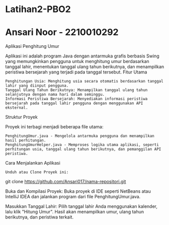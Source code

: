 # Latihan2-PBO2
# Ansari Noor - 2210010292

Aplikasi Penghitung Umur

Aplikasi ini adalah program Java dengan antarmuka grafis berbasis Swing yang memungkinkan pengguna untuk menghitung umur berdasarkan tanggal lahir, menentukan tanggal ulang tahun berikutnya, dan menampilkan peristiwa bersejarah yang terjadi pada tanggal tersebut.
Fitur Utama

    Penghitungan Usia: Menghitung usia secara otomatis berdasarkan tanggal lahir yang diinput pengguna.
    Tanggal Ulang Tahun Berikutnya: Menampilkan tanggal ulang tahun selanjutnya dengan nama hari dalam seminggu.
    Informasi Peristiwa Bersejarah: Menyediakan informasi peristiwa bersejarah pada tanggal lahir pengguna dengan menggunakan API eksternal.

Struktur Proyek

Proyek ini terbagi menjadi beberapa file utama:

    PenghitungUmur.java - Mengelola antarmuka pengguna dan menampilkan hasil perhitungan.
    PenghitungUmurHelper.java - Memproses logika utama aplikasi, seperti perhitungan usia, tanggal ulang tahun berikutnya, dan pemanggilan API peristiwa.

Cara Menjalankan Aplikasi

    Unduh atau Clone Proyek ini:

git clone https://github.com/Ansari017/nama-repositori.git

Buka dan Kompilasi Proyek: Buka proyek di IDE seperti NetBeans atau IntelliJ IDEA dan jalankan program dari file PenghitungUmur.java.

Masukkan Tanggal Lahir: Pilih tanggal lahir Anda menggunakan kalender, lalu klik "Hitung Umur". Hasil akan menampilkan umur, ulang tahun berikutnya, dan peristiwa terkait.
